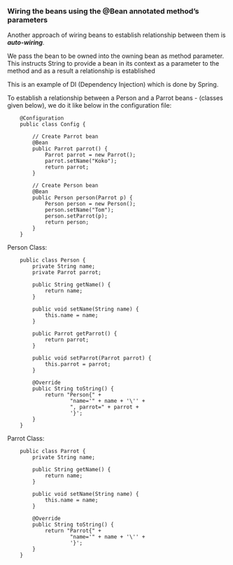 ### Wiring the beans using the @Bean annotated method’s parameters

Another approach of wiring beans to establish relationship between them is ***auto-wiring***.

We pass the bean to be owned into the owning bean as method parameter. This instructs String to 
provide a bean in its context as a parameter to the method and as a result a relationship is established

This is an example of DI (Dependency Injection) which is done by Spring.

To establish a relationship between a Person and a Parrot beans - (classes given below), 
we do it like below in the configuration file:

```
    @Configuration
    public class Config {
    
        // Create Parrot bean
        @Bean
        public Parrot parrot() {
            Parrot parrot = new Parrot();
            parrot.setName("Koko");
            return parrot;
        }
    
        // Create Person bean
        @Bean
        public Person person(Parrot p) {
            Person person = new Person();
            person.setName("Tom");
            person.setParrot(p);
            return person;
        }
    }
```


Person Class:
```
    public class Person {
        private String name;
        private Parrot parrot;
    
        public String getName() {
            return name;
        }
    
        public void setName(String name) {
            this.name = name;
        }
    
        public Parrot getParrot() {
            return parrot;
        }
    
        public void setParrot(Parrot parrot) {
            this.parrot = parrot;
        }
    
        @Override
        public String toString() {
            return "Person{" +
                    "name='" + name + '\'' +
                    ", parrot=" + parrot +
                    '}';
        }
    }
```

Parrot Class:
```
    public class Parrot {
        private String name;
    
        public String getName() {
            return name;
        }
    
        public void setName(String name) {
            this.name = name;
        }
    
        @Override
        public String toString() {
            return "Parrot{" +
                    "name='" + name + '\'' +
                    '}';
        }
    }
```
